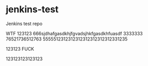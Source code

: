 # jenkins-test
Jenkins test repo

WTF
123123
666sjdhafgasdkhjfgvadsjhkfgasdkhfuasdf
3333333
76521736512763
5555512312312312312312312312331235


123123
FUCK


123123123123123

